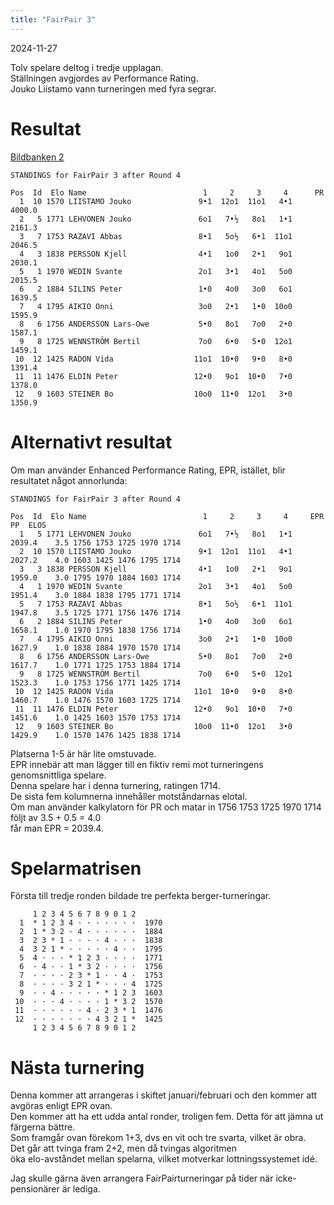 ```yaml
---
title: "FairPair 3"
---
```


2024-11-27  

Tolv spelare deltog i tredje upplagan.  
Ställningen avgjordes av Performance Rating.  
Jouko Liistamo vann turneringen med fyra segrar.  

# Resultat

[Bildbanken 2](https://storage.googleapis.com/bildbank2/index.html?query=FairPair)

```
STANDINGS for FairPair 3 after Round 4

Pos  Id  Elo Name                          1     2     3     4      PR
  1  10 1570 LIISTAMO Jouko               9•1  12o1  11o1   4•1   4000.0
  2   5 1771 LEHVONEN Jouko               6o1   7•½   8o1   1•1   2161.3
  3   7 1753 RAZAVI Abbas                 8•1   5o½   6•1  11o1   2046.5
  4   3 1838 PERSSON Kjell                4•1   1o0   2•1   9o1   2030.1
  5   1 1970 WEDIN Svante                 2o1   3•1   4o1   5o0   2015.5
  6   2 1884 SILINS Peter                 1•0   4o0   3o0   6o1   1639.5
  7   4 1795 AIKIO Onni                   3o0   2•1   1•0  10o0   1595.9
  8   6 1756 ANDERSSON Lars-Owe           5•0   8o1   7o0   2•0   1587.1
  9   8 1725 WENNSTRÖM Bertil             7o0   6•0   5•0  12o1   1459.1
 10  12 1425 RADON Vida                  11o1  10•0   9•0   8•0   1391.4
 11  11 1476 ELDIN Peter                 12•0   9o1  10•0   7•0   1378.0
 12   9 1603 STEINER Bo                  10o0  11•0  12o1   3•0   1350.9
```

# Alternativt resultat

Om man använder Enhanced Performance Rating, EPR, istället, blir resultatet något annorlunda:

```
STANDINGS for FairPair 3 after Round 4

Pos  Id  Elo Name                          1     2     3     4     EPR      PP  ELOS
  1   5 1771 LEHVONEN Jouko               6o1   7•½   8o1   1•1   2039.4    3.5 1756 1753 1725 1970 1714
  2  10 1570 LIISTAMO Jouko               9•1  12o1  11o1   4•1   2027.2    4.0 1603 1425 1476 1795 1714
  3   3 1838 PERSSON Kjell                4•1   1o0   2•1   9o1   1959.0    3.0 1795 1970 1884 1603 1714
  4   1 1970 WEDIN Svante                 2o1   3•1   4o1   5o0   1951.4    3.0 1884 1838 1795 1771 1714
  5   7 1753 RAZAVI Abbas                 8•1   5o½   6•1  11o1   1947.8    3.5 1725 1771 1756 1476 1714
  6   2 1884 SILINS Peter                 1•0   4o0   3o0   6o1   1658.1    1.0 1970 1795 1838 1756 1714
  7   4 1795 AIKIO Onni                   3o0   2•1   1•0  10o0   1627.9    1.0 1838 1884 1970 1570 1714
  8   6 1756 ANDERSSON Lars-Owe           5•0   8o1   7o0   2•0   1617.7    1.0 1771 1725 1753 1884 1714
  9   8 1725 WENNSTRÖM Bertil             7o0   6•0   5•0  12o1   1523.3    1.0 1753 1756 1771 1425 1714
 10  12 1425 RADON Vida                  11o1  10•0   9•0   8•0   1460.7    1.0 1476 1570 1603 1725 1714
 11  11 1476 ELDIN Peter                 12•0   9o1  10•0   7•0   1451.6    1.0 1425 1603 1570 1753 1714
 12   9 1603 STEINER Bo                  10o0  11•0  12o1   3•0   1429.9    1.0 1570 1476 1425 1838 1714
```
Platserna 1-5 är här lite omstuvade.  
EPR innebär att man lägger till en fiktiv remi mot turneringens genomsnittliga spelare.  
Denna spelare har i denna turnering, ratingen 1714.  
De sista fem kolumnerna innehåller motståndarnas elotal.  
Om man använder kalkylatorn för PR och matar in 1756 1753 1725 1970 1714 följt av 3.5 + 0.5 = 4.0  
får man EPR = 2039.4.  

# Spelarmatrisen

Första till tredje ronden bildade tre perfekta berger-turneringar.
```
     1 2 3 4 5 6 7 8 9 0 1 2
  1  * 1 2 3 4 · · · · · · ·  1970
  2  1 * 3 2 · 4 · · · · · ·  1884
  3  2 3 * 1 · · · · 4 · · ·  1838
  4  3 2 1 * · · · · · 4 · ·  1795
  5  4 · · · * 1 2 3 · · · ·  1771
  6  · 4 · · 1 * 3 2 · · · ·  1756
  7  · · · · 2 3 * 1 · · 4 ·  1753
  8  · · · · 3 2 1 * · · · 4  1725
  9  · · 4 · · · · · * 1 2 3  1603
 10  · · · 4 · · · · 1 * 3 2  1570
 11  · · · · · · 4 · 2 3 * 1  1476
 12  · · · · · · · 4 3 2 1 *  1425
     1 2 3 4 5 6 7 8 9 0 1 2
```

# Nästa turnering

Denna kommer att arrangeras i skiftet januari/februari och den kommer att avgöras enligt EPR ovan.  
Den kommer att ha ett udda antal ronder, troligen fem. Detta för att jämna ut färgerna bättre.  
Som framgår ovan förekom 1+3, dvs en vit och tre svarta, vilket är obra.  
Det går att tvinga fram 2+2, men då tvingas algoritmen  
öka elo-avståndet mellan spelarna, vilket motverkar lottningssystemet idé.  

Jag skulle gärna även arrangera FairPairturneringar på tider när icke-pensionärer är lediga.  
